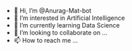 - 👋 Hi, I’m @Anurag-Mat-bot
- 👀 I’m interested in Artificial Intelligence
- 🌱 I’m currently learning Data Science
- 💞️ I’m looking to collaborate on ...
- 📫 How to reach me ...

<!---
Anurag-Mat-bot/Anurag-Mat-bot is a ✨ special ✨ repository because its `README.md` (this file) appears on your GitHub profile.
You can click the Preview link to take a look at your changes.
--->
